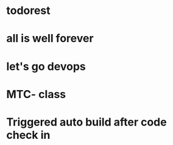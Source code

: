 # todorest
# all is well forever
# let's go devops 
# MTC- class
# Triggered auto build after code check in
